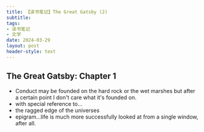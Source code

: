 ```yaml
---
title: 【读书笔记】The Great Gatsby (2)
subtitle: 
tags: 
- 读书笔记
- 文学
date: 2024-03-29
layout: post
header-style: text
---
```


## The Great Gatsby: Chapter 1

- Conduct may be founded on the hard rock or the wet marshes but after a certain point I don't care what it's founded on.
- with special reference to...
- the ragged edge of the universes
- epigram...life is much more successfully looked at from a single window, after all.




